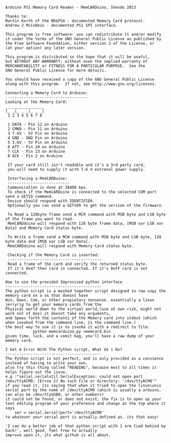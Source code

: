     Arduino PS1 Memory Card Reader - MemCARDuino, Shendo 2013

    Thanks to:
    Martin Korth of the NO$PSX - documented Memory Card protocol.
    Andrew J McCubbin - documented PS1 SPI interface.

    This program is free software: you can redistribute it and/or modify
    it under the terms of the GNU General Public License as published by
    the Free Software Foundation, either version 3 of the License, or
    (at your option) any later version.

    This program is distributed in the hope that it will be useful,
    but WITHOUT ANY WARRANTY; without even the implied warranty of
    MERCHANTABILITY or FITNESS FOR A PARTICULAR PURPOSE.  See the
    GNU General Public License for more details.

    You should have received a copy of the GNU General Public License
    along with this program.  If not, see http://www.gnu.org/licenses.

    Connecting a Memory Card to Arduino:
    ------------------------------------
    Looking at the Memory Card:
    _________________
    |_ _|_ _ _|_ _ _|
     1 2 3 4 5 6 7 8
     
     1 DATA - Pin 12 on Arduino
     2 CMND - Pin 11 on Arduino
     3 7.6V - 5V Pin on Arduino
     4 GND - GND Pin on Arduino
     5 3.6V - 5V Pin on Arduino
     6 ATT - Pin 10 on Arduino
     7 CLK - Pin 13 on Arduino
     8 ACK - Pin 2 on Arduino
     
     If your card still isn't readable and it's a 3rd party card,
     you will need to supply it with 7.6 V extrenal power supply.
     
     Interfacing a MemCARDuino:
     ---------------------------
     Communication is done at 38400 bps.
     To check if the MemCARDuino is connected to the selected COM port send a GETID command.
     Device should respond with IDENTIFIER.
     Optionally you can send a GETVER to get the version of the firmware.
     
     To Read a 128byte frame send a MCR command with MSB byte and LSB byte of the frame you want to read.
     MemCARDduino will respond with 128 byte frame data, [MSB xor LSB xor Data] and Memory Card status byte.
     
     To Write a frame send a MCW command with MSB byte and LSB byte, 128 byte data and [MSB xor LSB xor Data].
     MemCARDduino will respond with Memory Card status byte.
     
     Checking if the Memory Card is inserted:
     -----------------------------------------
     Read a frame of the card and verify the returned status byte.
     If it's 0x47 then card is connected. If it's 0xFF card is not connected.

    How to use the provided Improvised python interface
    ------------------------------------------
    The python script is a mashed together script designed to raw copy the memory card on a os that doesnt have
    Win, Dows, Com, or other propietary nonsense. essentially a linux jerryrig to get your memory cards from the 
    Physical world down to the virtual world,(use at own risk, might not work out of box).it doesnt take any arguments, 
    and Spews forth the contents of the Memory card into stdout (which when invoked from the command line, is the command line.)
    the best way to use it is to invoke it with a redirect to file:
    			python memcarduino.py >memcard.bin
    given time, luck, and a vomit bag, you'll have a raw dump of your memory card.

    I Get A Error With The Python script, What do i Do?
    ------------------------------------------
    The Python script is not perfect, and is only provided as a convience instead of having to write your own,
    also try this thing called "READING", because most to all times it helps figure out the issue. 
    e.g :"serial.serialutil.SerialException: could not open port /dev/ttyACM0: [Errno 2] No such file or directory: '/dev/ttyACM0'"
    if you read it, its saying that when it tried to open the linux\unix serial port by the name of /dev/ttyACM0 (which is usually a arduino, can also be /dev/ttyUSB0, or other numbers)
    it could not be found, or does not exist, the fix is to open up your text editing program of your preference and change at the top where it says
		ser = serial.Serial(port='/dev/ttyACM0'
    to whatever your serial port is actually defined as. its that easy!

    'I can do a better job of that python script with 1 arm tied behind my back!', well good, feel free to actually
    improve upon it, its what github is all about.
    

